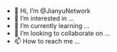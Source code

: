- 👋 Hi, I’m @JianyuNetwork
- 👀 I’m interested in ...
- 🌱 I’m currently learning ...
- 💞️ I’m looking to collaborate on ...
- 📫 How to reach me ...

<!---
JianyuNetwork/JianyuNetwork is a ✨ special ✨ repository because its `README.md` (this file) appears on your GitHub profile.
You can click the Preview link to take a look at your changes.
--->
